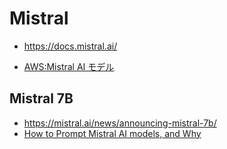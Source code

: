 # Mistral

- https://docs.mistral.ai/

- [AWS:Mistral AI モデル](https://docs.aws.amazon.com/ja_jp/bedrock/latest/userguide/model-parameters-mistral.html#model-parameters-mistral-request-response)

## Mistral 7B

- https://mistral.ai/news/announcing-mistral-7b/
- [How to Prompt Mistral AI models, and Why](https://community.aws/content/2dFNOnLVQRhyrOrMsloofnW0ckZ/how-to-prompt-mistral-ai-models-and-why)
